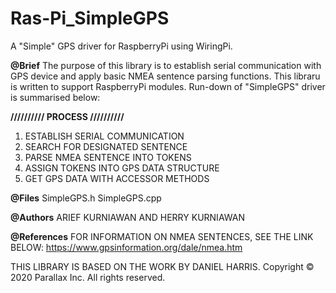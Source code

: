 # Ras-Pi_SimpleGPS
A "Simple" GPS driver for RaspberryPi using WiringPi.

**@Brief**
The purpose of this library is to establish serial communication with GPS device and apply
basic NMEA sentence parsing functions. This libraru is written to support RaspberryPi modules.
Run-down of "SimpleGPS" driver is summarised below:

**////////// PROCESS //////////**

1. ESTABLISH SERIAL COMMUNICATION
2. SEARCH FOR DESIGNATED SENTENCE
3. PARSE NMEA SENTENCE INTO TOKENS
4. ASSIGN TOKENS INTO GPS DATA STRUCTURE
5. GET GPS DATA WITH ACCESSOR METHODS

**@Files**
SimpleGPS.h
SimpleGPS.cpp

**@Authors**
ARIEF KURNIAWAN AND HERRY KURNIAWAN

**@References**
FOR INFORMATION ON NMEA SENTENCES, SEE THE LINK BELOW:
https://www.gpsinformation.org/dale/nmea.htm

THIS LIBRARY IS BASED ON THE WORK BY DANIEL HARRIS.
Copyright © 2020 Parallax Inc.
All rights reserved.
